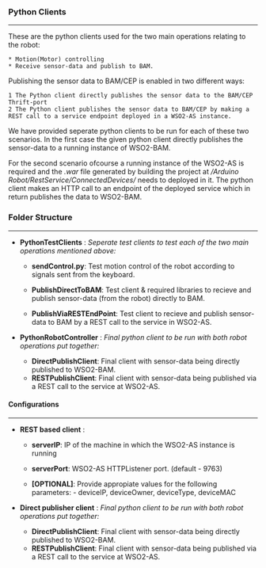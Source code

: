 ### Python Clients
-----------------

These are the python clients used for the two main operations relating to the robot: 

	* Motion(Motor) controlling
    * Receive sensor-data and publish to BAM.

Publishing the sensor data to BAM/CEP is enabled in two different ways:

	1 The Python client directly publishes the sensor data to the BAM/CEP Thrift-port
    2 The Python client publishes the sensor data to BAM/CEP by making a REST call to a service endpoint deployed in a WSO2-AS instance.

We have provided seperate python clients to be run for each of these two scenarios. In the first case the given python client directly publishes the sensor-data to a running instance of WSO2-BAM.

For the second scenario ofcourse a running instance of the WSO2-AS is required and the *.war* file generated by building the project at */Arduino Robot/RestService/ConnectedDevices/* needs to deployed in it. The python client makes an HTTP call to an endpoint of the deployed service which in return publishes the data to WSO2-BAM.


### Folder Structure
-----------------
* **PythonTestClients** : *Seperate test clients to test each of the two main operations mentioned above:*
	- **sendControl.py**: Test motion control of the robot according to signals sent from the keyboard.
    
	- **PublishDirectToBAM**: Test client & required libraries to recieve and publish sensor-data (from the robot) directly to BAM.
    
    - **PublishViaRESTEndPoint**: Test client to recieve and publish sensor-data to BAM by a REST call to the service in WSO2-AS.
    
* **PythonRobotController** : *Final python client to be run with both robot operations put together:*
	- **DirectPublishClient**: Final client with sensor-data being directly published to WSO2-BAM.
    - **RESTPublishClient**: Final client with sensor-data being published via a REST call to the service at WSO2-AS.
    

#### Configurations
-----------------
* **REST based client** : 
	- **serverIP**: IP of the machine in which the WSO2-AS instance is running
    
	- **serverPort**: WSO2-AS HTTPListener port. (default - 9763)
    
    - **[OPTIONAL]**: Provide appropiate values for the following parameters:
    			-	deviceIP, deviceOwner, deviceType, deviceMAC
    
* **Direct publisher client** : *Final python client to be run with both robot operations put together:*
	- **DirectPublishClient**: Final client with sensor-data being directly published to WSO2-BAM.
    - **RESTPublishClient**: Final client with sensor-data being published via a REST call to the service at WSO2-AS.


        


